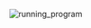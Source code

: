 
![running_program](https://github.com/user-attachments/assets/3cb13622-bf23-43ac-b365-89a109ee08f1)
